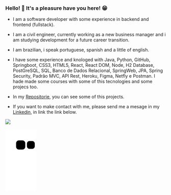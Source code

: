 ### Hello! 👋 It's a pleasure have you here! 😁 

- I am a software developer with some experience in backend and frontend (fullstack).

- I am a civil engineer, currently working as a new business manager and i am studying development for a future career transition.

- I am brazilian, i speak portuguese, spanish and a little of english.

- I have some experience and knologed with Java, Python, GitHub, Springboot, CSS3, HTML5, React, React DOM, Node, H2 Database, PostGreSQL, SQL, Banco de Dados Relacional, SpringWeb, JPA, Spring Security, Padrão MVC, API Rest, Heroku, Figma, Netfly e Postman. I hade made some courses with some of this tecnologies and some projecs too.

- In my [Repositorie](https://github.com/luizjhonata?tab=repositories), you can see some of this projects.
- If you want to make contact with me, please send me a mesage in my [Linkedin](https://www.linkedin.com/in/jhonataluiz/), in link the link below. 

<div> 
  <a href="https://www.linkedin.com/in/jhonataluiz/" target="_blank"><img src="https://img.shields.io/badge/-LinkedIn-%230077B5?style=for-the-badge&logo=linkedin&logoColor=white" target="_blank"></a> 
 
  ![Snake animation](https://github.com/luizjhonata/luizjhonata/blob/output/github-contribution-grid-snake.svg)
 
</div>
